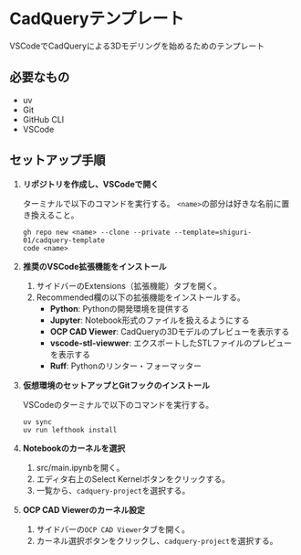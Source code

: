 # CadQueryテンプレート

VSCodeでCadQueryによる3Dモデリングを始めるためのテンプレート

## 必要なもの

- uv
- Git
- GitHub CLI
- VSCode

## セットアップ手順

1. **リポジトリを作成し、VSCodeで開く**

   ターミナルで以下のコマンドを実行する。
   `<name>`の部分は好きな名前に置き換えること。

    ```
    gh repo new <name> --clone --private --template=shiguri-01/cadquery-template
    code <name>
    ```

2. **推奨のVSCode拡張機能をインストール**

   1. サイドバーのExtensions（拡張機能）タブを開く。
   2. Recommended欄の以下の拡張機能をインストールする。
      - **Python**: Pythonの開発環境を提供する
      - **Jupyter**: Notebook形式のファイルを扱えるようにする
      - **OCP CAD Viewer**: CadQueryの3Dモデルのプレビューを表示する
      - **vscode-stl-viewwer**: エクスポートしたSTLファイルのプレビューを表示する
      - **Ruff**: Pythonのリンター・フォーマッター

3. **仮想環境のセットアップとGitフックのインストール**

   VSCodeのターミナルで以下のコマンドを実行する。

    ```
    uv sync
    uv run lefthook install
    ```

4. **Notebookのカーネルを選択**

   1. src/main.ipynbを開く。
   2.  エディタ右上のSelect Kernelボタンをクリックする。
   3. 一覧から、`cadquery-project`を選択する。

5. **OCP CAD Viewerのカーネル設定**

   1. サイドバーの`OCP CAD Viewer`タブを開く。
   2. カーネル選択ボタンをクリックし、`cadquery-project`を選択する。
